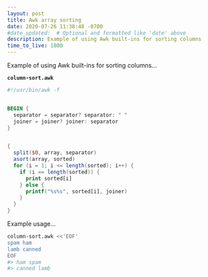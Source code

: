 ```yaml
---
layout: post
title: Awk array sorting
date: 2020-07-26 11:38:48 -0700
#date_updated:  # Optional and formatted like 'date' above
description: Example of using Awk built-ins for sorting columns
time_to_live: 1800
---
```




Example of using Awk built-ins for sorting columns...


**`column-sort.awk`**


```awk
#!/usr/bin/awk -f


BEGIN {
  separator = separator? separator: " "
  joiner = joiner? joiner: separator
}


{
  split($0, array, separator)
  asort(array, sorted)
  for (i = 1; i <= length(sorted); i++) {
    if (i == length(sorted)) {
      print sorted[i]
    } else {
      printf("%s%s", sorted[i], joiner)
    }
  }
}
```


Example usage...


```bash
column-sort.awk <<'EOF'
spam ham
lamb canned
EOF
#> ham spam
#> canned lamb
```

